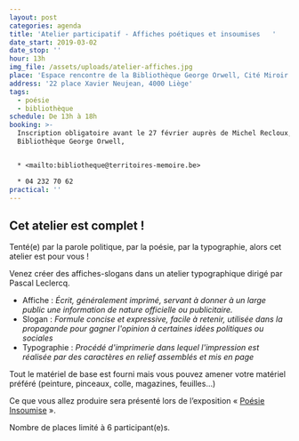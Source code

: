 ```yaml
---
layout: post
categories: agenda
title: 'Atelier participatif - Affiches poétiques et insoumises   '
date_start: 2019-03-02
date_stop: ''
hour: 13h
img_file: /assets/uploads/atelier-affiches.jpg
place: 'Espace rencontre de la Bibliothèque George Orwell, Cité Miroir'
address: '22 place Xavier Neujean, 4000 Liège'
tags:
  - poésie
  - bibliothèque
schedule: De 13h à 18h
booking: >-
  Inscription obligatoire avant le 27 février auprès de Michel Recloux,
  Bibliothèque George Orwell,


  * <mailto:bibliotheque@territoires-memoire.be>

  * 04 232 70 62
practical: ''
---
```

## Cet atelier est complet !

Tenté(e) par la parole politique, par la poésie, par la typographie, alors cet atelier est pour vous !

Venez créer des affiches-slogans dans un atelier typographique dirigé par Pascal Leclercq.

* Affiche : _Écrit, généralement imprimé, servant à donner à un large public une information de nature officielle ou publicitaire._
* Slogan : _Formule concise et expressive, facile à retenir, utilisée dans la propagande pour gagner l'opinion à certaines idées politiques ou sociales_
* Typographie : _Procédé d'imprimerie dans lequel l'impression est réalisée par des caractères en relief assemblés et mis en page_

Tout le matériel de base est fourni mais vous pouvez amener votre matériel préféré (peinture, pinceaux, colle, magazines, feuilles…)

Ce que vous allez produire sera présenté lors de l’exposition « [Poésie Insoumise](https://www.territoires-memoire.be/agenda/2019/02/exposition-poesie-insoumise/) ».

Nombre de places limité à 6 participant(e)s.
